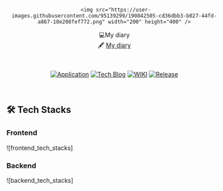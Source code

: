 

<div align="center">

     <img src="https://user-images.githubusercontent.com/95139299/190842505-cd36dbb3-b027-44fd-a867-18e208fef772.png" width="200" height="400" />
  

  💻My diary<br>
  🖋 [My diary](https://lego-mydiary.web.app)

</div>
<br/>

<div align="center">

[![Application](http://img.shields.io/badge/Application-fc3465?style=flat&logo=github&logoColor=white&link=https://pick-git.com/)](https://pick-git.com/)
[![Tech Blog](http://img.shields.io/badge/-Tech%20Blog-important?style=flat&logo=dev.to&logoColor=white&link=https://2021-pick-git.github.io/)](https://2021-pick-git.github.io/)
[![WIKI](http://img.shields.io/badge/-GitHub%20WiKi-395FC1?style=flat&logo=dev.to&logoColor=white&link=https://github.com/woowacourse-teams/2021-pick-git/wiki)](https://github.com/woowacourse-teams/2021-pick-git/wiki)
[![Release](https://img.shields.io/github/v/release/woowacourse-teams/2021-pick-git?color=skyblue)](https://github.com/woowacourse-teams/2021-pick-git/releases/tag/v1.2.0)

</div>
<br/>

## 🛠 Tech Stacks

### Frontend

![frontend_tech_stacks]

> 

### Backend

![backend_tech_stacks]

> 



<br>

